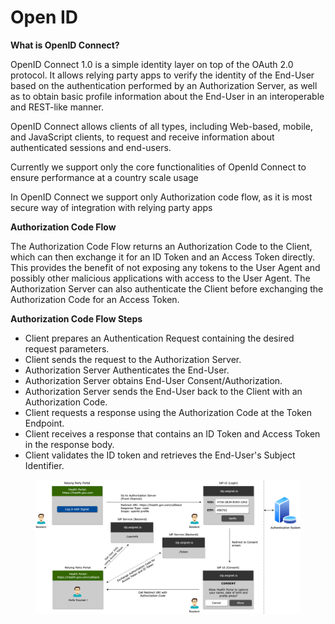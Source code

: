 # Open ID

**What is OpenID Connect?**

OpenID Connect 1.0 is a simple identity layer on top of the OAuth 2.0 protocol. It allows relying party apps to verify the identity of the End-User based on the authentication performed by an Authorization Server, as well as to obtain basic profile information about the End-User in an interoperable and REST-like manner.

OpenID Connect allows clients of all types, including Web-based, mobile, and JavaScript clients, to request and receive information about authenticated sessions and end-users.

Currently we support only the core functionalities of OpenId Connect to ensure performance at a country scale usage

In OpenID Connect we support only Authorization code flow, as it is most secure way of integration with relying party apps

**Authorization Code Flow**

The Authorization Code Flow returns an Authorization Code to the Client, which can then exchange it for an ID Token and an Access Token directly. This provides the benefit of not exposing any tokens to the User Agent and possibly other malicious applications with access to the User Agent. The Authorization Server can also authenticate the Client before exchanging the Authorization Code for an Access Token.

<OpenID flow diagram>

**Authorization Code Flow Steps**

* Client prepares an Authentication Request containing the desired request parameters.
* Client sends the request to the Authorization Server.
* Authorization Server Authenticates the End-User.
* Authorization Server obtains End-User Consent/Authorization.
* Authorization Server sends the End-User back to the Client with an Authorization Code.
* Client requests a response using the Authorization Code at the Token Endpoint.
* Client receives a response that contains an ID Token and Access Token in the response body.
* Client validates the ID token and retrieves the End-User's Subject Identifier.
<figure><img src="../.gitbook/assets/IdP Diagrams-Page-2 (1).png" alt=""><figcaption></figcaption></figure>
